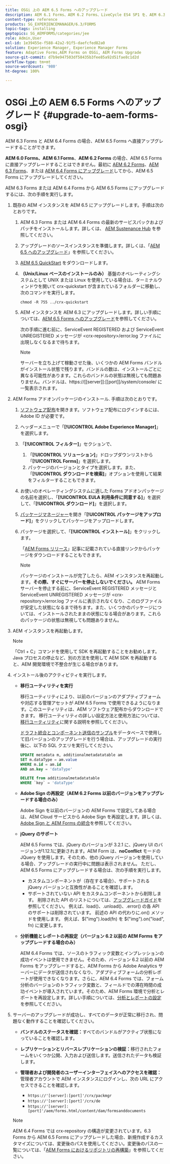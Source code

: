 ```yaml
---
title: OSGi 上の AEM 6.5 Forms へのアップグレード
description: AEM 6.1 Forms、AEM 6.2 Forms、LiveCycle ES4 SP1 を、AEM 6.3 Forms に直接アップグレードすることができます。
content-type: reference
products: SG_EXPERIENCEMANAGER/6.3/FORMS
topic-tags: installing
geptopics: SG_AEMFORMS/categories/jee
role: Admin,User
exl-id: 1e39455e-f588-42a2-91f5-daefcfed82a0
solution: Experience Manager, Experience Manager Forms
feature: Adaptive Forms,AEM Forms on OSGi, AEM Forms Upgrade
source-git-commit: d7b9e947503df58435b3fee85a92d51fae8c1d2d
workflow-type: tm+mt
source-wordcount: '980'
ht-degree: 100%

---
```


# OSGi 上の AEM 6.5 Forms へのアップグレード {#upgrade-to-aem-forms-osgi}

AEM 6.3 Forms と AEM 6.4 Forms の場合、AEM 6.5 Forms へ直接アップグレードすることができます。

 **AEM 6.0 Forms、AEM 6.1 Forms**、**AEM 6.2 Forms** の場合、AEM 6.5 Forms に直接アップグレードすることはできません。最初に [AEM 6.2 Forms](https://helpx.adobe.com/jp/experience-manager/6-2/forms/using/upgrade.html)、[AEM 6.3 Forms](https://helpx.adobe.com/jp/experience-manager/6-3/forms/using/upgrade.html)、または [AEM 6.4 Forms にアップグレード](/help/forms/using/upgrade.md)してから、AEM 6.5 Forms にアップグレードしてください。

AEM 6.3 Forms または AEM 6.4 Forms から AEM 6.5 Forms にアップグレードするには、次の手順を実行します。

1. 既存の AEM インスタンスを AEM 6.5 にアップグレードします。手順は次のとおりです。

   1. AEM 6.3 Forms または AEM 6.4 Forms の最新のサービスパックおよびパッチをインストールします。詳しくは、 [AEM Sustenance Hub](https://helpx.adobe.com/jp/experience-manager/aem-releases-updates.html) を参照してください。
   1. アップグレードのソースインスタンスを準備します。詳しくは、「[AEM 6.5 へのアップグレード](/help/sites-deploying/upgrade.md)」を参照してください。
   1. [AEM 6.5 QuickStart](/help/sites-deploying/deploy.md#getting%20the%20software) をダウンロードします。
   1. **（Unix/Linux ベースのインストールのみ）** 基盤のオペレーティングシステムとして UNIX または Linux を使用している場合は、ターミナルウィンドウを開いて crx-quickstart が含まれているフォルダーに移動し、次のコマンドを実行します。

      `chmod -R 755 ../crx-quickstart`

   1. AEM インスタンスを AEM 6.3 にアップグレードします。詳しい手順については、[AEM 6.5 Forms へのアップグレード](/help/sites-deploying/upgrade.md)を参照してください。

      次の手順に進む前に、ServiceEvent REGISTERED および ServiceEvent UNREGISTERED メッセージが &lt;crx-repository>/error.log ファイルに出現しなくなるまで待ちます。

      >[!NOTE]
      >
      >サーバーを立ち上げて稼動させた後、いくつかの AEM Forms バンドルがインストール状態で残ります。バンドルの数は、インストールごとに異なる可能性があります。これらのバンドルの状態は無視しても問題ありません。バンドルは、https://[[server]]:[[port]]/system/console/ に一覧表示されます。

1. AEM Forms アドオンパッケージのインストール. 手順は次のとおりです。

   1. [ソフトウェア配布](https://experience.adobe.com/downloads)を開きます。ソフトウェア配布にログインするには、Adobe ID が必要です。
   1. ヘッダーメニューで「**[!UICONTROL Adobe Experience Manager]**」を選択します。
   1. 「**[!UICONTROL フィルター]**」セクションで、
      1. 「**[!UICONTROL ソリューション]**」ドロップダウンリストから「**[!UICONTROL Forms]**」を選択します。
      1. パッケージのバージョンとタイプを選択します。また、「**[!UICONTROL ダウンロードを検索]**」オプションを使用して結果をフィルターすることもできます。
   1. お使いのオペレーティングシステムに適した Forms アドオンパッケージの名前を選択し、「**[!UICONTROL EULA 利用条件に同意する]**」を選択して、「**[!UICONTROL ダウンロード]**」を選択します。
   1. [パッケージマネージャー](https://experienceleague.adobe.com/docs/experience-manager-65/administering/contentmanagement/package-manager.html?lang=ja)を開き「**[!UICONTROL パッケージをアップロード]**」をクリックしてパッケージをアップロードします。
   1. パッケージを選択して、「**[!UICONTROL インストール]**」をクリックします。

      「[AEM Forms リリース](https://helpx.adobe.com/jp/aem-forms/kb/aem-forms-releases.html)」記事に記載されている直接リンクからパッケージをダウンロードすることもできます。

      >[!NOTE]
      >
      >パッケージのインストールが完了したら、AEM インスタンスを再起動します。**その際、すぐにサーバーを停止しないでください。** AEM Forms サーバーを停止する前に、ServiceEvent REGISTERED メッセージと ServiceEvent UNREGISTERED メッセージが &lt;crx-repository>/error.log ファイルに表示されなくなり、このログファイルが安定した状態になるまで待ちます。また、いくつかのパッケージについては、インストールされたままの状態になる場合があります。これらのパッケージの状態は無視しても問題ありません。

1. AEM インスタンスを再起動します。

   >[!NOTE]
   >
   「Ctrl + C」コマンドを使用して SDK を再起動することをお勧めします。 Java プロセスの停止など、別の方法を使用して AEM SDK を再起動すると、AEM 開発環境で不整合が生じる場合があります。

1. インストール後のアクティビティを実行します。

   * **移行ユーティリティを実行**

     移行ユーティリティにより、以前のバージョンのアダプティブフォームや対応する管理アセットが AEM 6.5 Forms で使用できるようになります。このユーティリティは、AEM ソフトウェア配布からダウンロードできます。 移行ユーティリティの詳しい設定方法と使用方法については、[移行ユーティリティ](../../forms/using/migration-utility.md)に関する説明を参照してください。

     [ドラフト統合とコンポーネント送信のサンプル](https://helpx.adobe.com/jp/experience-manager/6-3/forms/using/integrate-draft-submission-database.html)をデータベースで使用して旧バージョンのアップグレードを行う場合は、アップグレードの実行後に、以下の SQL クエリを実行してください。

     ```sql
     UPDATE metadata m, additionalmetadatatable am
     SET m.dataType = am.value
     WHERE m.id = am.id
     AND am.key = 'dataType'
     ```

     ```sql
     DELETE from additionalmetadatatable
     WHERE `key` = 'dataType'
     ```

   * **Adobe Sign の再設定（AEM 6.2 Forms 以前のバージョンをアップグレードする場合のみ）**

     Adobe Sign を以前のバージョンの AEM Forms で設定してある場合は、AEM Cloud サービスから Adobe Sign を再設定します。詳しくは、[Adobe Sign と AEM Forms の統合](../../forms/using/adobe-sign-integration-adaptive-forms.md)を参照してください。

   * **jQuery のサポート**

     AEM 6.5 Forms では、jQuery のバージョンが 3.2.1 に、jQuery UI のバージョンが1.12.1に更新されます。AEM Form は、**noConflict** モードの JQuery を使用します。そのため、他の jQuery バージョンを使用している場合、アップグレードの実行中に問題は表示されません。 ただし、AEM 6.5 Forms にアップグレードする場合は、次の手順を実行します。

      * カスタムコンポーネントが（存在する場合）、サポートされる jQuery バージョンと互換性があることを確認します。
      * サポートされていない API をカスタムコンポーネントから削除します。 削除された API のリストについては、[アップグレードガイド](https://jquery.com/upgrade-guide/3.0/)を参照してください。 例えば、load()、.unload()、.error() の各 API のサポートは削除されています。 前述の API の代わりに.on() メソッドを使用します。 例えば、$(&quot;img&quot;).load(fn) を $(&quot;img&quot;).on(&quot;load&quot;, fn) に変更します。

   * **分析機能とレポートの再設定（バージョン 6.2 以前の AEM Forms をアップグレードする場合のみ）** 

     AEM 6.4 Forms では、ソースのトラフィック変数とインプレッションの成功イベントは使用できません。そのため、バージョン 6.2 以前の AEM Forms をアップグレードすると、AEM Forms から Adobe Analytics サーバーにデータが送信されなくなり、アダプティブフォームの分析レポートが使用できなくなります。さらに、AEM 6.4 Forms では、フォーム分析のバージョンのトラフィック変数と、フィールドでの滞在時間の成功イベントが導入されています。そのため、AEM Forms 環境で分析とレポートを再設定します。詳しい手順については、[分析とレポートの設定](../../forms/using/configure-analytics-forms-documents.md)を参照してください。

1. サーバーのアップグレードが成功し、すべてのデータが正常に移行され、問題なく動作することを確認してください。

   * **バンドルのステータスを確認：**&#x200B;すべてのバンドルがアクティブ状態になっていることを確認します。
   * **レプリケーションとリバースレプリケーションの検証：**&#x200B;移行されたフォームをいくつか公開、入力および送信します。送信されたデータも検証します。
   * **管理者および開発者のユーザーインターフェイスへのアクセスを確認：**&#x200B;管理者アカウントで AEM インスタンスにログインし、次の URL にアクセスできることを確認します。

      * `https://'[server]:[port]'/crx/packmgr`
      * `https://'[server]:[port]'/crx/de`
      * `https://'[server]:[port]'/aem/forms.html/content/dam/formsanddocuments`

   >[!NOTE]
   >
   AEM 6.4 Forms では crx-repository の構造が変更されています。6.3 Forms から AEM 6.5 Forms にアップグレードした場合、新規作成するカスタマイズについては、変更後のパスを使用してください。変更後のパスの一覧については、「[AEM Forms におけるリポジトリの再構築](/help/sites-deploying/forms-repository-restructuring-in-aem-6-5.md)」を参照してください。
